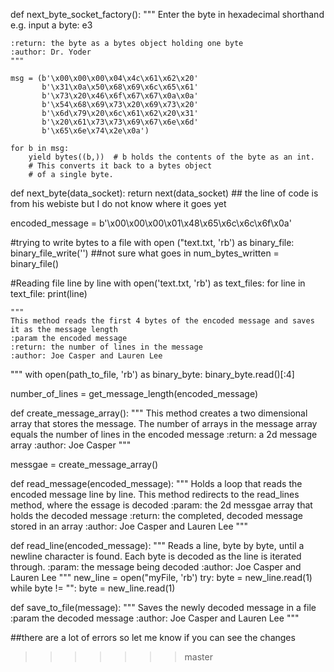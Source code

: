 
def next_byte_socket_factory():
    """
    Enter the byte in hexadecimal shorthand
    e.g.
      input a byte: e3

    :return: the byte as a bytes object holding one byte
    :author: Dr. Yoder
    """

    msg = (b'\x00\x00\x00\x04\x4c\x61\x62\x20'
           b'\x31\x0a\x50\x68\x69\x6c\x65\x61'
           b'\x73\x20\x46\x6f\x67\x67\x0a\x0a'
           b'\x54\x68\x69\x73\x20\x69\x73\x20'
           b'\x6d\x79\x20\x6c\x61\x62\x20\x31'
           b'\x20\x61\x73\x73\x69\x67\x6e\x6d'
           b'\x65\x6e\x74\x2e\x0a')

    for b in msg:
        yield bytes((b,))  # b holds the contents of the byte as an int.
        # This converts it back to a bytes object
        # of a single byte.


def next_byte(data_socket):
    return next(data_socket)
    ## the line of code is from his webiste but I do not know where it goes yet 
    
encoded_message = b'\x00\x00\x00\x01\x48\x65\x6c\x6c\x6f\x0a'

#trying to write bytes to a file
with open ("text.txt, 'rb') as binary_file:
binary_file_write('') ##not sure what goes in 
num_bytes_written = binary_file()

#Reading file line by line
with open('text.txt, 'rb') as text_files:
for line in text_file:
print(line) 


    """
    This method reads the first 4 bytes of the encoded message and saves it as the message length
    :param the encoded message
    :return: the number of lines in the message
    :author: Joe Casper and Lauren Lee
   """
with open(path_to_file, 'rb') as binary_byte:
    binary_byte.read()[:4]

number_of_lines = get_message_length(encoded_message)


def create_message_array():
    """
    This method creates a two dimensional array that stores the message.
    The number of arrays in the message array equals the number of lines in the encoded message
    :return: a 2d message array
    :author: Joe Casper
    """


messgae = create_message_array()


def read_message(encoded_message):
    """
    Holds a loop that reads the encoded message line by line. This method redirects to the
    read_lines method, where the essage is decoded
    :param: the 2d messgae array that holds the decoded message
    :return: the completed, decoded message stored in an array
    :author: Joe Casper and Lauren Lee 
    """


def read_line(encoded_message):
    """
    Reads a line, byte by byte, until a newline character is found. Each byte is decoded as
    the line is iterated through.
    :param: the message being decoded
    :author: Joe Casper and Lauren Lee
    """
new_line = open("myFile, 'rb')
try:
byte = new_line.read(1)
while byte != "":
byte = new_line.read(1)

def save_to_file(message):
    """
    Saves the newly decoded message in a file
    :param the decoded message
    :author: Joe Casper and Lauren Lee
    """
 
 ##there are a lot of errors so let me know if you can see the changes 

>> >> >> > master
